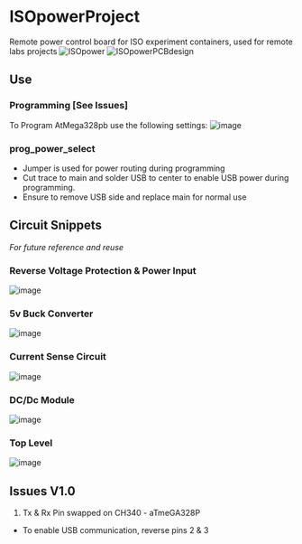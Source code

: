 # ISOpowerProject
 Remote power control board for ISO experiment containers, used for remote labs projects
![ISOpower](https://user-images.githubusercontent.com/97303986/158610534-c0feec4a-f649-47c7-bc71-ae8b51f817a3.png)
![ISOpowerPCBdesign](https://user-images.githubusercontent.com/97303986/158610818-84cbbe2c-e711-4a15-b655-8e105aa62b4e.png)

## Use

### Programming [See Issues]
 To Program AtMega328pb use the following settings:
 ![image](https://user-images.githubusercontent.com/97303986/215501065-3e046d87-5a4b-4112-b600-7a21c6165ee1.png)

 

### prog_power_select

- Jumper is used for power routing during programming
- Cut trace to main and solder USB to center to enable USB power during programming.
- Ensure to remove USB side and replace main for normal use

## Circuit Snippets
_For future reference and reuse_

### Reverse Voltage Protection & Power Input
![image](https://user-images.githubusercontent.com/97303986/234007162-796d24b9-31ba-4529-b41d-d53ad71e6333.png)


### 5v Buck Converter
![image](https://user-images.githubusercontent.com/97303986/233372301-b49ece21-e5c7-4770-9f9d-a921e56cfa48.png)

### Current Sense Circuit
![image](https://user-images.githubusercontent.com/97303986/234006873-5b099b90-caab-46b2-af19-8a54f1b18855.png)

### DC/Dc Module
![image](https://user-images.githubusercontent.com/97303986/234007559-b9829580-6ffb-4fe2-b3de-4b5e0169443b.png)

### Top Level
![image](https://user-images.githubusercontent.com/97303986/234019618-974cba4d-d7e9-4111-9740-9a07acf87d8b.png)


## Issues V1.0

1. Tx & Rx Pin swapped on CH340 - aTmeGA328P
 - To enable USB communication, reverse pins 2 & 3
